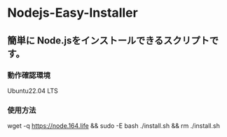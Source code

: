 # Nodejs-Easy-Installer
## 簡単に Node.jsをインストールできるスクリプトです。
### 動作確認環境 
Ubuntu22.04 LTS
### 使用方法
wget -q https://node.164.life && sudo -E bash ./install.sh && rm ./install.sh
